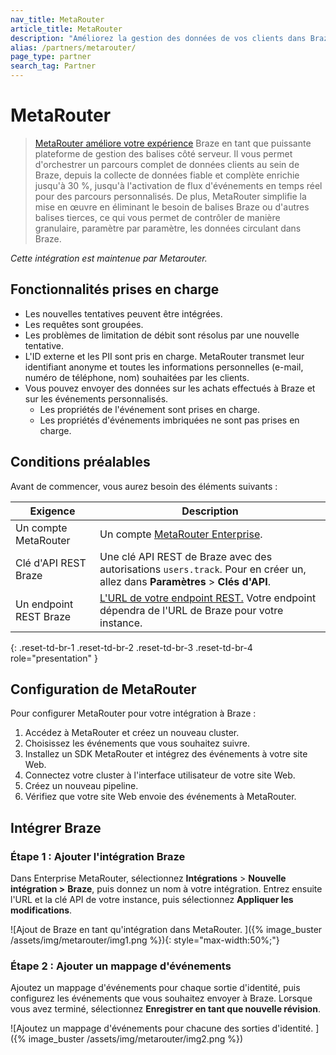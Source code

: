 ```yaml
---
nav_title: MetaRouter
article_title: MetaRouter
description: "Améliorez la gestion des données de vos clients dans Braze grâce à MetaRouter. Cette solution performante de gestion des étiquettes côté serveur offre une conformité et un contrôle optimaux grâce à des options de déploiement fluides, que ce soit sur un cloud privé hébergé par MetaRouter ou sur votre propre infrastructure."
alias: /partners/metarouter/
page_type: partner
search_tag: Partner
---
```


# MetaRouter

> [MetaRouter améliore votre expérience](https://www.metarouter.io/) Braze en tant que puissante plateforme de gestion des balises côté serveur. Il vous permet d'orchestrer un parcours complet de données clients au sein de Braze, depuis la collecte de données fiable et complète enrichie jusqu'à 30 %, jusqu'à l'activation de flux d'événements en temps réel pour des parcours personnalisés. De plus, MetaRouter simplifie la mise en œuvre en éliminant le besoin de balises Braze ou d'autres balises tierces, ce qui vous permet de contrôler de manière granulaire, paramètre par paramètre, les données circulant dans Braze.

_Cette intégration est maintenue par Metarouter._

## Fonctionnalités prises en charge

- Les nouvelles tentatives peuvent être intégrées.
- Les requêtes sont groupées.
- Les problèmes de limitation de débit sont résolus par une nouvelle tentative.
- L'ID externe et les PII sont pris en charge. MetaRouter transmet leur identifiant anonyme et toutes les informations personnelles (e-mail, numéro de téléphone, nom) souhaitées par les clients.
- Vous pouvez envoyer des données sur les achats effectués à Braze et sur les événements personnalisés.
  - Les propriétés de l'événement sont prises en charge.
  - Les propriétés d'événements imbriquées ne sont pas prises en charge.

## Conditions préalables

Avant de commencer, vous aurez besoin des éléments suivants :

| Exigence           | Description                                                                                                                                          |
|-----------------------|------------------------------------------------------------------------------------------------------------------------------------------------------|
| Un compte MetaRouter  | Un compte [MetaRouter Enterprise](https://enterprise.metarouter.io/).                                                                                |
| Clé d'API REST Braze    | Une clé API REST de Braze avec des autorisations `users.track`. Pour en créer un, allez dans **Paramètres** > **Clés d'API**.                                                |
| Un endpoint REST Braze | [L'URL de votre endpoint REST.]({{site.baseurl}}/developer_guide/rest_api/basics/#endpoints) Votre endpoint dépendra de l'URL de Braze pour votre instance. |
{: .reset-td-br-1 .reset-td-br-2 .reset-td-br-3  .reset-td-br-4 role="presentation" }

## Configuration de MetaRouter

Pour configurer MetaRouter pour votre intégration à Braze :

1. Accédez à MetaRouter et créez un nouveau cluster.
2. Choisissez les événements que vous souhaitez suivre.
3. Installez un SDK MetaRouter et intégrez des événements à votre site Web.
4. Connectez votre cluster à l'interface utilisateur de votre site Web.
5. Créez un nouveau pipeline.
6. Vérifiez que votre site Web envoie des événements à MetaRouter.

## Intégrer Braze

### Étape 1 : Ajouter l'intégration Braze

Dans Enterprise MetaRouter, sélectionnez **Intégrations** > **Nouvelle intégration >** **Braze**, puis donnez un nom à votre intégration. Entrez ensuite l'URL et la clé API de votre instance, puis sélectionnez **Appliquer les modifications**.

![Ajout de Braze en tant qu'intégration dans MetaRouter. ]({% image_buster /assets/img/metarouter/img1.png %}){: style="max-width:50%;"}

### Étape 2 : Ajouter un mappage d'événements

Ajoutez un mappage d'événements pour chaque sortie d'identité, puis configurez les événements que vous souhaitez envoyer à Braze. Lorsque vous avez terminé, sélectionnez **Enregistrer en tant que nouvelle révision**.

![Ajoutez un mappage d'événements pour chacune des sorties d'identité. ]({% image_buster /assets/img/metarouter/img2.png %})

